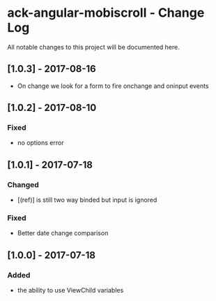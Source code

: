 # ack-angular-mobiscroll - Change Log
All notable changes to this project will be documented here.

## [1.0.3] - 2017-08-16
- On change we look for a form to fire onchange and oninput events

## [1.0.2] - 2017-08-10
### Fixed
- no options error

## [1.0.1] - 2017-07-18
### Changed
- [(ref)] is still two way binded but input is ignored
### Fixed
- Better date change comparison

## [1.0.0] - 2017-07-18
### Added
- the ability to use ViewChild variables

